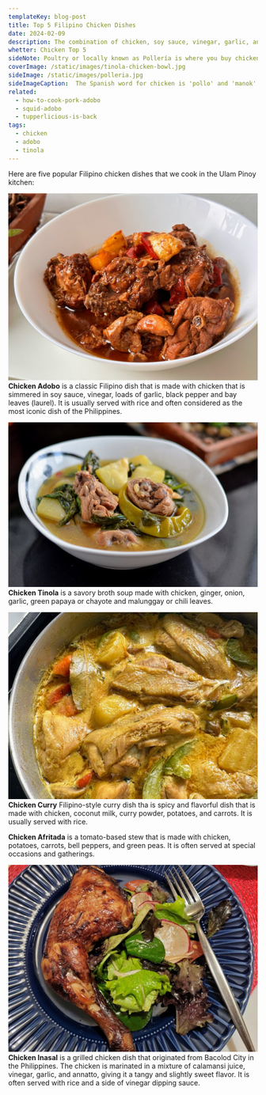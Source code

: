 ```yaml
---
templateKey: blog-post
title: Top 5 Filipino Chicken Dishes
date: 2024-02-09
description: The combination of chicken, soy sauce, vinegar, garlic, and fried potato chunks creates a bold and savory taste that is hard to resist.
whetter: Chicken Top 5
sideNote: Poultry or locally known as Pollería is where you buy chicken. They have a wide range of choices from gallinas to spring chicken. They have the proper cuts for your specific sidh requirements. Also, on sale are some taste birds such as quail, duck and turkey.
coverImage: /static/images/tinola-chicken-bowl.jpg
sideImage: /static/images/polleria.jpg
sideImageCaption:  The Spanish word for chicken is 'pollo' and 'manok' in Tagalog.
related: 
  - how-to-cook-pork-adobo
  - squid-adobo
  - tupperlicious-is-back
tags:
  - chicken
  - adobo
  - tinola
---
```


Here are five popular Filipino chicken dishes that we cook in the Ulam Pinoy kitchen:


![Chicken Tinola served on a bowl](/static/images/chicken-adobo-potato-bowl.jpg)
**Chicken Adobo** is a classic Filipino dish that is made with chicken that is simmered in soy sauce, vinegar, loads of garlic, black pepper and bay leaves (laurel). It is usually served with rice and often considered as the most iconic dish of the Philippines.

![Chicken Tinola served on a bowl](/static/images/tinola-chicken-bowl.jpg)
**Chicken Tinola** is a savory broth soup made with chicken, ginger, onion, garlic, green papaya or chayote and malunggay or chili leaves.

![Chicken Curry in a pot](/static/images/chicken-curry-pot.jpg)
**Chicken Curry** Filipino-style curry dish tha is spicy and flavorful dish that is made with chicken, coconut milk, curry powder, potatoes, and carrots. It is usually served with rice.

**Chicken Afritada** is a tomato-based stew that is made with chicken, potatoes, carrots, bell peppers, and green peas. It is often served at special occasions and gatherings.

![Chicken Inasal served on a plate](/static/images/chicken-inasal-plate.jpg)
**Chicken Inasal** is a grilled chicken dish that originated from Bacolod City in the Philippines. The chicken is marinated in a mixture of calamansi juice, vinegar, garlic, and annatto, giving it a tangy and slightly sweet flavor. It is often served with rice and a side of vinegar dipping sauce.

